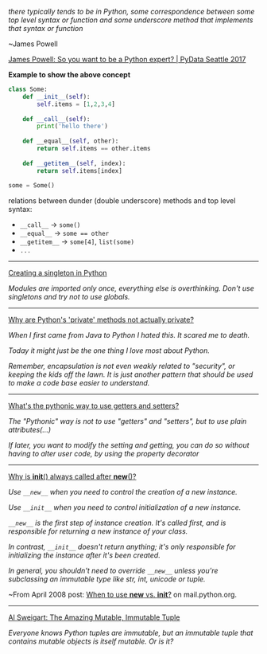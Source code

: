 *there typically tends to be in Python, some correspondence between some top level syntax or function and some underscore method that implements that syntax or function*

~James Powell

[James Powell: So you want to be a Python expert? | PyData Seattle 2017](https://youtu.be/cKPlPJyQrt4?t=2124)

**Example to show the above concept**

```python
class Some:
    def __init__(self):
        self.items = [1,2,3,4]
        
    def __call__(self):
        print('hello there')
        
    def __equal__(self, other):
        return self.items == other.items
        
    def __getitem__(self, index):
        return self.items[index]
        
some = Some()
```

relations between dunder (double underscore) methods and top level syntax:
- `__call__` -> `some()`
- `__equal__` -> `some == other`
- `__getitem__` -> `some[4]`, `list(some)`
- `...`


---

[Creating a singleton in Python](https://stackoverflow.com/a/6760726)

*Modules are imported only once, everything else is overthinking. Don't use singletons and try not to use globals.*

---

[Why are Python's 'private' methods not actually private?](https://stackoverflow.com/a/1949874)

*When I first came from Java to Python I hated this. It scared me to death.*

*Today it might just be the one thing I love most about Python.*

*Remember, encapsulation is not even weakly related to "security", or keeping the kids off the lawn. It is just another pattern that should be used to make a code base easier to understand.*

---

[What's the pythonic way to use getters and setters?](https://stackoverflow.com/a/36943813)

*The "Pythonic" way is not to use "getters" and "setters", but to use plain attributes(...)*

*If later, you want to modify the setting and getting, you can do so without having to alter user code, by using the property decorator*

---

[Why is __init__() always called after __new__()?](https://stackoverflow.com/a/674369)


*Use `__new__` when you need to control the creation of a new instance.*

*Use `__init__` when you need to control initialization of a new instance.*

*`__new__` is the first step of instance creation. It's called first, and is responsible for returning a new instance of your class.*

*In contrast, `__init__` doesn't return anything; it's only responsible for initializing the instance after it's been created.*

*In general, you shouldn't need to override `__new__` unless you're subclassing an immutable type like str, int, unicode or tuple.*

~From April 2008 post: [When to use __new__ vs. __init__?](http://mail.python.org/pipermail/tutor/2008-April/061426.html) on mail.python.org.

---

[Al Sweigart: The Amazing Mutable, Immutable Tuple](https://www.youtube.com/watch?v=argy7dRB_LI)

*Everyone knows Python tuples are immutable, but an immutable tuple that contains mutable objects is itself mutable. Or is it?*
